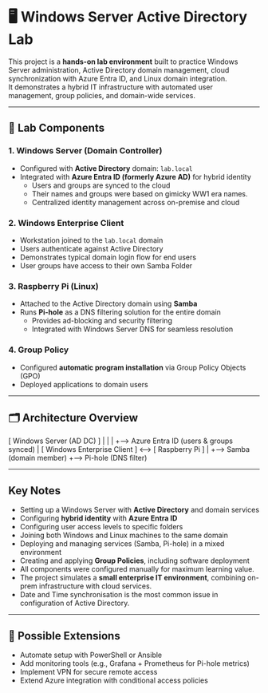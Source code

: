 # 🖥️ Windows Server Active Directory Lab

This project is a **hands-on lab environment** built to practice Windows Server administration, Active Directory domain management, cloud synchronization with Azure Entra ID, and Linux domain integration.  
It demonstrates a hybrid IT infrastructure with automated user management, group policies, and domain-wide services.

---

## 🔧 Lab Components

### 1. Windows Server (Domain Controller)
- Configured with **Active Directory** domain: `lab.local`
- Integrated with **Azure Entra ID (formerly Azure AD)** for hybrid identity
  - Users and groups are synced to the cloud
  - Their names and groups were based on gimicky WW1 era names.
  - Centralized identity management across on-premise and cloud

### 2. Windows Enterprise Client
- Workstation joined to the `lab.local` domain
- Users authenticate against Active Directory
- Demonstrates typical domain login flow for end users
- User groups have access to their own Samba Folder

### 3. Raspberry Pi (Linux)
- Attached to the Active Directory domain using **Samba**
- Runs **Pi-hole** as a DNS filtering solution for the entire domain
  - Provides ad-blocking and security filtering
  - Integrated with Windows Server DNS for seamless resolution

### 4. Group Policy
- Configured **automatic program installation** via Group Policy Objects (GPO)
- Deployed applications to domain users

---

## 🗂️ Architecture Overview
[ Windows Server (AD DC) ]
|
|
| +--> Azure Entra ID (users & groups synced)
|
[ Windows Enterprise Client ] <--> [ Raspberry Pi ]
|
+--> Samba (domain member)
+--> Pi-hole (DNS filter)


---

## Key Notes
- Setting up a Windows Server with **Active Directory** and domain services
- Configuring **hybrid identity** with **Azure Entra ID**
- Configuring user access levels to specific folders
- Joining both Windows and Linux machines to the same domain
- Deploying and managing services (Samba, Pi-hole) in a mixed environment
- Creating and applying **Group Policies**, including software deployment
- All components were configured manually for maximum learning value.  
- The project simulates a **small enterprise IT environment**, combining on-prem infrastructure with cloud services.  
- Date and Time synchronisation is the most common issue in configuration of Active Directory. 
---

## 🔮 Possible Extensions
- Automate setup with PowerShell or Ansible
- Add monitoring tools (e.g., Grafana + Prometheus for Pi-hole metrics)
- Implement VPN for secure remote access
- Extend Azure integration with conditional access policies


